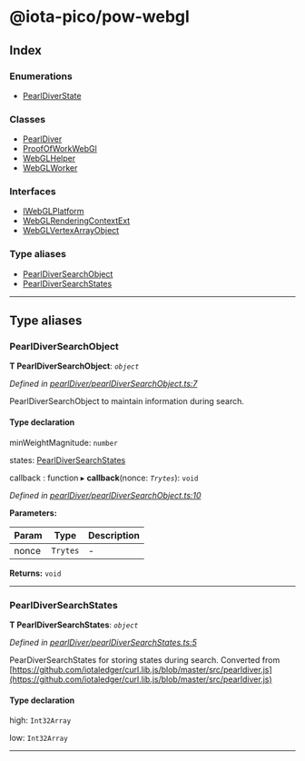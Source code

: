 
#  @iota-pico/pow-webgl

## Index

### Enumerations

* [PearlDiverState](enums/pearldiverstate.md)

### Classes

* [PearlDiver](classes/pearldiver.md)
* [ProofOfWorkWebGl](classes/proofofworkwebgl.md)
* [WebGLHelper](classes/webglhelper.md)
* [WebGLWorker](classes/webglworker.md)

### Interfaces

* [IWebGLPlatform](interfaces/iwebglplatform.md)
* [WebGLRenderingContextExt](interfaces/webglrenderingcontextext.md)
* [WebGLVertexArrayObject](interfaces/webglvertexarrayobject.md)

### Type aliases

* [PearlDiverSearchObject](#pearldiversearchobject)
* [PearlDiverSearchStates](#pearldiversearchstates)

---

## Type aliases

<a id="pearldiversearchobject"></a>

###  PearlDiverSearchObject

**Τ PearlDiverSearchObject**:  *`object`* 

*Defined in [pearlDiver/pearlDiverSearchObject.ts:7](https://github.com/iota-pico/pow-webgl/blob/f1201de/src/pearlDiver/pearlDiverSearchObject.ts#L7)*

PearlDiverSearchObject to maintain information during search.

#### Type declaration

 minWeightMagnitude: `number`

 states: [PearlDiverSearchStates](#pearldiversearchstates)

 callback : function
▸ **callback**(nonce: *`Trytes`*): `void`

*Defined in [pearlDiver/pearlDiverSearchObject.ts:10](https://github.com/iota-pico/pow-webgl/blob/f1201de/src/pearlDiver/pearlDiverSearchObject.ts#L10)*

**Parameters:**

| Param | Type | Description |
| ------ | ------ | ------ |
| nonce | `Trytes`   |  - |

**Returns:** `void`

___

<a id="pearldiversearchstates"></a>

###  PearlDiverSearchStates

**Τ PearlDiverSearchStates**:  *`object`* 

*Defined in [pearlDiver/pearlDiverSearchStates.ts:5](https://github.com/iota-pico/pow-webgl/blob/f1201de/src/pearlDiver/pearlDiverSearchStates.ts#L5)*

PearDiverSearchStates for storing states during search. Converted from [https://github.com/iotaledger/curl.lib.js/blob/master/src/pearldiver.js](https://github.com/iotaledger/curl.lib.js/blob/master/src/pearldiver.js)

#### Type declaration

 high: `Int32Array`

 low: `Int32Array`

___

